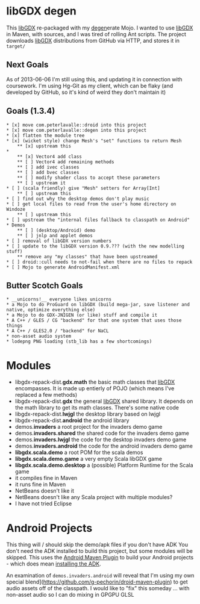 

libGDX degen
============

This [libGDX](http://libgdx.badlogicgames.com/) re-packaged with my [degen](https://github.com/g-pechorin/degen)erate Mojo.
I wanted to use [libGDX](http://libgdx.badlogicgames.com/) in Maven, with sources, and I was tired of rolling Ant scripts.
The project downloads [libGDX](http://libgdx.badlogicgames.com/) distributions from GitHub via HTTP, and stores it in `target/`



Next Goals
----------
As of 2013-06-06 I'm still using this, and updating it in connection with coursework.
I'm using Hg-Git as my client, which can be flaky (and developed by GitHub, so it's kind of weird they don't maintain it)

Goals (1.3.4)
------------------
	* [x] move com.peterlavalle::droid into this project
	* [x] move com.peterlavalle::degen into this project
	* [x] flatten the module tree
	* [x] (wicket style) change Mesh's "set" functions to return Mesh
		** [x] upstream this
	* 
		** [x] Vector4 add class
		** [ ] Vector4 add remaining methods
		** [ ] add ivec classes
		** [ ] add bvec classes
		** [ ] modify shader class to accept these parameters
		** [ ] upstream it
	* [ ] (scala friendly) give "Mesh" setters for Array[Int]
		** [ ] upstream this
	* [ ] find out why the desktop demos don't play music
	* [ ] get local files to read from the user's home directory on Windoze
		** [ ] upstream this
	* [ ] upstream the "internal files fallback to classpath on Android"
	* Demos
		** [ ] (desktop/Android) demo
		** [ ] jnlp and applet demos
	* [ ] removal of libGDX version numbers
	* [ ] update to the libGDX version 0.9.??? (with the new modelling stuff)
		** remove any "my classes" that have been upstreamed
	* [ ] droid::cull needs to not-fail when there are no files to repack
	* [ ] Mojo to generate AndroidManifest.xml
 
Butter Scotch Goals
-------------------
	* __unicorns!__ everyone likes unicorns
	* a Mojo to do ProGuard on libGDX (build mega-jar, save listener and native, optimize everything else)
	* a Mojo to do GDX-JNIGEN (or like) stuff and compile it
	* A C++ / GLES / CG "backend" for that one system that uses those things
	* A C++ / GLES2.0 / "backend" for NaCL
	* non-asset audio system
	* lodepng PNG loading (stb_lib has a few shortcomings)



Modules
=======
 * libgdx-repack-dist.__gdx.math__ the basic math classes that [libGDX](http://libgdx.badlogicgames.com/) encompasses. It is made up entierly of POJO (which means I've replaced a few methods)
 * libgdx-repack-dist.__gdx__ the general [libGDX](http://libgdx.badlogicgames.com/) shared library. It depends on the math library to get its math classes. There's some native code
 * libgdx-repack-dist.__lwjgl__ the desktop library based on lwjgl
 * libgdx-repack-dist.__android__ the android library
 * demos.__invaders__ a root project for the invaders demo game
  * demos.__invaders.shared__ the shared code for the invaders demo game
  * demos.__invaders.lwjgl__ the code for the desktop invaders demo game
  * demos.__invaders.android__ the code for the android invaders demo game
 * __libgdx.scala.demo__ a root POM for the scala demos
  * __libgdx.scala.demo.game__ a very empty Scala libGDX game
  * __libgdx.scala.demo.desktop__ a (possible) Platform Runtime for the Scala game
   * it compiles fine in Maven
   * it runs fine in Maven
   * NetBeans doesn't like it
   * NetBeans doesn't like any Scala project with multiple modules?
   * I have not tried Eclipse

Android Projects
================
This thing will / should skip the demo/apk files if you don't have ADK
You don't need the ADK installed to build this project, but some modules will be skipped.
This uses the [Android Maven Plugin](http://code.google.com/p/maven-android-plugin/) to build your Android projects - which does mean [installing the ADK](http://code.google.com/p/maven-android-plugin/wiki/GettingStarted).

An examination of `demos.invaders.android` will reveal that I'm using my own special blend](https://github.com/g-pechorin/droid-maven-plugin) to get audio assets off of the classpath.
I would like to "fix" this someday ... with non-asset audio so I can do mixing in GPGPU GLSL
